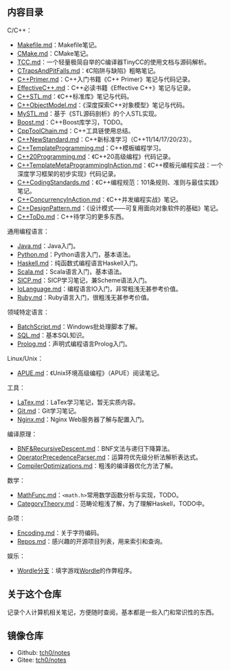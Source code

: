 ## 内容目录

C/C++：
- [Makefile.md](Makefile.md)：Makefile笔记。
- [CMake.md](CMake.md)：CMake笔记。
- [TCC.md](TCC.md)：一个轻量极简自举的C编译器TinyCC的使用文档与源码解析。
- [CTrapsAndPitFalls.md](CTrapsAndPitFalls.md)：《C陷阱与缺陷》粗略笔记。
- [C++Primer.md](C++Primer.md)：C++入门书籍《C++ Primer》笔记与代码记录。
- [EffectiveC++.md](EffectiveC++.md)：C++必读书籍《Effective C++》笔记与记录。
- [C++STL.md](C++STL.md)：《C++标准库》笔记与代码。
- [C++ObjectModel.md](C++ObjectModel.md)：《深度探索C++对象模型》笔记与代码。
- [MySTL.md](MySTL.md)：基于《STL源码剖析》的个人STL实现。
- [Boost.md](Boost.md)：C++Boost库学习，TODO。
- [CppToolChain.md](CppToolChain.md)：C++工具链使用总结。
- [C++NewStandard.md](C++NewStandard.md)：C++新标准学习（C++11/14/17/20/23）。
- [C++TemplateProgramming.md](C++TemplateProgramming.md)：C++模板编程学习。
- [C++20Programming.md](C++20Programming.md)：《C++20高级编程》代码记录。
- [C++TemplateMetaProgrammingInAction.md](C++TemplateMetaProgrammingInAction.md)：《C++模板元编程实战：一个深度学习框架的初步实现》代码记录。
- [C++CodingStandards.md](C++CodingStandards.md)：《C++编程规范：101条规则、准则与最佳实践》笔记。
- [C++ConcurrencyInAction.md](C++ConcurrencyInAction.md)：《C++并发编程实战》笔记。
- [C++DesignPattern.md](C++DesignPattern.md)：《设计模式——可复用面向对象软件的基础》笔记。
- [C++ToDo.md](C++ToDo.md)：C++待学习的更多东西。

通用编程语言：
- [Java.md](Java.md)：Java入门。
- [Python.md](Python.md)：Python语言入门，基本语法。
- [Haskell.md](Haskell.md)：纯函数式编程语言Haskell入门。
- [Scala.md](Scala.md)：Scala语言入门，基本语法。
- [SICP.md](SICP.md)：SICP学习笔记，兼Scheme语法入门。
- [IoLanguage.md](IoLanguage.md)：编程语言IO入门，非常粗浅无甚参考价值。
- [Ruby.md](Ruby.md)：Ruby语言入门，很粗浅无甚参考价值。

领域特定语言：
- [BatchScript.md](BatchScript.md)：Windows批处理脚本了解。
- [SQL.md](SQL.md)：基本SQL知识。
- [Prolog.md](Prolog.md)：声明式编程语言Prolog入门。

Linux/Unix：
- [APUE.md](APUE.md)：《Unix环境高级编程》（APUE）阅读笔记。

工具：
- [LaTex.md](LaTeX.md)：LaTex学习笔记，暂无实质内容。
- [Git.md](Git.md)：Git学习笔记。
- [Nginx.md](Nginx.md)：Nginx Web服务器了解与配置入门。

编译原理：
- [BNF&RecursiveDescent.md](BNF&RecursiveDescent.md)：BNF文法与递归下降算法。
- [OperatorPrecedenceParser.md](OperatorPrecedenceParser.md)：运算符优先级分析法解析表达式。
- [CompilerOptimizations.md](CompilerOptimizations.md)：粗浅的编译器优化方法了解。

数学：
- [MathFunc.md](MathFunc.md)：`<math.h>`常用数学函数分析与实现，TODO。
- [CategoryTheory.md](CategoryTheory.md)：范畴论粗浅了解，为了理解Haskell，TODO中。

杂项：
- [Encoding.md](Encoding.md)：关于字符编码。
- [Repos.md](Repos.md)：感兴趣的开源项目列表，用来索引和查询。

娱乐：
- [Wordle分支](../../tree/Wordle/)：填字游戏[Wordle](https://www.nytimes.com/games/wordle/index.html)的作弊程序。

## 关于这个仓库

记录个人计算机相关笔记，方便随时查阅，基本都是一些入门和常识性的东西。

## 镜像仓库

- Github: [tch0/notes](https://github.com/tch0/notes)
- Gitee: [tch0/notes](https://gitee.com/tch0/notes)